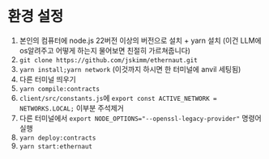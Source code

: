 # 환경 설정
1. 본인의 컴퓨터에 node.js 22버전 이상의 버전으로 설치 + yarn 설치 (이건 LLM에 os알려주고 어떻게 하는지 물어보면 친절히 가르쳐줍니다)
2. `git clone https://github.com/jskimm/ethernaut.git`
3. `yarn install;yarn network` (이것까지 하시면 한 터미널에 anvil 세팅됨)
4. 다른 터미널 띄우기
5. `yarn compile:contracts`
6. `client/src/constants.js`에 `export const ACTIVE_NETWORK = NETWORKS.LOCAL;` 이부분 주석제거
7. 다른 터미널에서 `export NODE_OPTIONS="--openssl-legacy-provider"` 명령어 실행
8. `yarn deploy:contracts`
9. `yarn start:ethernaut`